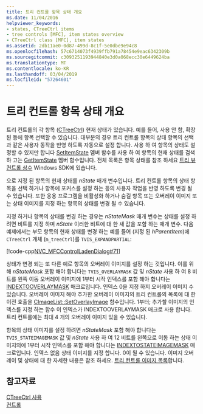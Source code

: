 ```yaml
---
title: 트리 컨트롤 항목 상태 개요
ms.date: 11/04/2016
helpviewer_keywords:
- states, CTreeCtrl items
- tree controls [MFC], item states overview
- CTreeCtrl class [MFC], item states
ms.assetid: 2db11ae0-0d87-499d-8c1f-5e0dbe9e94c8
ms.openlocfilehash: 57c6714073f4939ffb791a78454e9eac6342309b
ms.sourcegitcommit: c3093251193944840e3d0a068ecc30e6449624ba
ms.translationtype: MT
ms.contentlocale: ko-KR
ms.lasthandoff: 03/04/2019
ms.locfileid: "57264601"
---
```

# <a name="tree-control-item-states-overview"></a>트리 컨트롤 항목 상태 개요

트리 컨트롤의 각 항목 ([CTreeCtrl](../mfc/reference/ctreectrl-class.md)) 현재 상태가 있습니다. 예를 들어, 사용 안 함, 확장 된 등에 항목 선택할 수 있습니다. 대부분의 경우 트리 컨트롤 항목의 상태 항목의 선택과 같은 사용자 동작을 반영 하도록 자동으로 설정 합니다. 사용 하 여 항목의 상태도 설정할 수 있지만 합니다 [SetItemState](../mfc/reference/ctreectrl-class.md#setitemstate) 멤버 함수를 사용 하 여 항목의 현재 상태를 검색 하 고는 [GetItemState](../mfc/reference/ctreectrl-class.md#getitemstate) 멤버 함수입니다. 전체 목록은 항목 상태를 참조 하세요 [트리 뷰 컨트롤 상수](/windows/desktop/Controls/tree-view-control-item-states) Windows SDK에 있습니다.

으로 지정 된 항목의 현재 상태를 *nState* 매개 변수입니다. 트리 컨트롤 항목의 상태 항목을 선택 하거나 항목에 포커스를 설정 하는 등의 사용자 작업을 반영 하도록 변경 될 수 있습니다. 또한 응용 프로그램을 비활성화 하거나 숨길 항목 또는 오버레이 이미지 또는 상태 이미지를 지정 하는 항목의 상태를 변경 될 수 있습니다.

지정 하거나 항목의 상태를 변경 하는 경우는 *nStateMask* 매개 변수는 상태를 설정 하려면 비트를 지정 하며 *nState* 이러한 비트에 대 한 새 값을 포함 하는 매개 변수. 다음 예제에서는 부모 항목의 현재 상태를 변경 하는 예를 들어 (지정 된 *hParentItem*)에 `CTreeCtrl` 개체 (`m_treeCtrl`)를 `TVIS_EXPANDPARTIAL`:

[!code-cpp[NVC_MFCControlLadenDialog#71](../mfc/codesnippet/cpp/tree-control-item-states-overview_1.cpp)]

상태가 변경 되는 또 다른 예로 항목의 오버레이 이미지를 설정 하는 것입니다. 이를 위해 *nStateMask* 포함 해야 합니다는 `TVIS_OVERLAYMASK` 값 및 *nState* 사용 하 여 8 비트를 왼쪽 이동 오버레이 이미지에 1부터 시작 인덱스를 포함 해야 합니다는 [ INDEXTOOVERLAYMASK](/windows/desktop/api/commctrl/nf-commctrl-indextooverlaymask) 매크로입니다. 인덱스 0을 지정 하지 오버레이 이미지 수 있습니다. 오버레이 이미지 해야 추가한 오버레이 이미지의 트리 컨트롤의 목록에 대 한 이전 호출을 [CImageList::SetOverlayImage](../mfc/reference/cimagelist-class.md#setoverlayimage) 함수입니다. 1부터; 추가할 이미지의 인덱스를 지정 하는 함수 이 인덱스가 INDEXTOOVERLAYMASK 매크로 사용 합니다. 트리 컨트롤에는 최대 4 개의 오버레이 이미지 있을 수 있습니다.

항목의 상태 이미지를 설정 하려면 *nStateMask* 포함 해야 합니다는 `TVIS_STATEIMAGEMASK` 값 및 *nState* 사용 하 여 12 비트를 왼쪽으로 이동 하는 상태 이미지의에 1부터 시작 인덱스를 포함 해야 합니다는 [ INDEXTOSTATEIMAGEMASK](/windows/desktop/api/commctrl/nf-commctrl-indextostateimagemask) 매크로입니다. 인덱스 없음 상태 이미지를 지정 합니다. 0이 될 수 있습니다. 이미지 오버레이 및 상태에 대 한 자세한 내용은 참조 하세요. [트리 컨트롤 이미지 목록](../mfc/tree-control-image-lists.md)합니다.

## <a name="see-also"></a>참고자료

[CTreeCtrl 사용](../mfc/using-ctreectrl.md)<br/>
[컨트롤](../mfc/controls-mfc.md)
